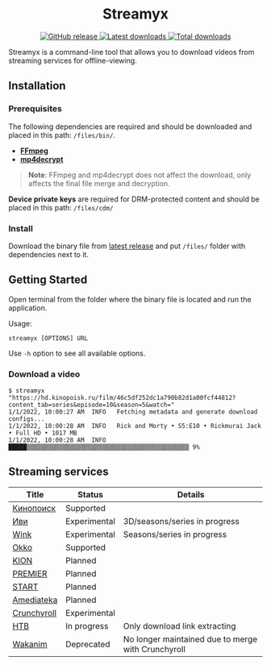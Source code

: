 <h1 align="center">Streamyx</h1>

<div align="center">
  <a href="https://github.com/vitalygashkov/streamyx/releases">
    <img src="https://img.shields.io/github/release/vitalygashkov/streamyx.svg" alt="GitHub release">
  </a>
  <a href="https://github.com/vitalygashkov/streamyx/releases">
    <img src="https://img.shields.io/github/downloads/vitalygashkov/streamyx/latest/total" alt="Latest downloads">
  </a>
  <a href="https://github.com/vitalygashkov/streamyx/releases">
    <img src="https://img.shields.io/github/downloads/vitalygashkov/streamyx/total" alt="Total downloads">
  </a>
</div>

Streamyx is a command-line tool that allows you to download videos from streaming services for offline-viewing.

## Installation

### Prerequisites

The following dependencies are required and should be downloaded and placed in this path: `/files/bin/`.

- **[FFmpeg](https://ffmpeg.org/download.html)**
- **[mp4decrypt](https://www.bento4.com/downloads/)**

> **Note**: FFmpeg and mp4decrypt does not affect the download, only affects the final file merge and decryption.

**Device private keys** are required for DRM-protected content and should be placed in this path: `/files/cdm/`

### Install

Download the binary file from [latest release](https://github.com/vitalygashkov/streamyx/releases/latest) and put `/files/` folder with dependencies next to it.

## Getting Started

Open terminal from the folder where the binary file is located and run the application.

Usage:

```
streamyx [OPTIONS] URL
```

Use `-h` option to see all available options.

### Download a video

```console
$ streamyx "https://hd.kinopoisk.ru/film/46c5df252dc1a790b82d1a00fcf44812?content_tab=series&episode=10&season=5&watch="
1/1/2022, 10:00:27 AM  INFO   Fetching metadata and generate download configs...
1/1/2022, 10:00:28 AM  INFO   Rick and Morty • S5:E10 • Rickmurai Jack • Full HD • 1017 MB
1/1/2022, 10:00:28 AM  INFO   █████▒▒▒▒▒▒▒▒▒▒▒▒▒▒▒▒▒▒▒▒▒▒▒▒▒▒▒▒▒▒▒▒▒▒▒▒▒▒▒▒▒▒▒▒▒ 9%
```

## Streaming services

| Title                                    | Status       | Details                                            |
| ---------------------------------------- | ------------ | -------------------------------------------------- |
| [Кинопоиск](https://hd.kinopoisk.ru/)    | Supported    |                                                    |
| [Иви](https://www.ivi.ru/)               | Experimental | 3D/seasons/series in progress                      |
| [Wink](https://wink.ru/)                 | Experimental | Seasons/series in progress                         |
| [Okko](https://okko.tv/)                 | Supported    |                                                    |
| [KION](https://kion.ru/)                 | Planned      |                                                    |
| [PREMIER](https://premier.one/)          | Planned      |                                                    |
| [START](https://start.ru/)               | Planned      |                                                    |
| [Amediateka](https://www.amediateka.ru/) | Planned      |                                                    |
| [Crunchyroll](https://crunchyroll.com/)  | Experimental |                                                    |
| [НТВ](https://www.ntv.ru/)               | In progress  | Only download link extracting                      |
| [Wakanim](https://www.wakanim.tv/)       | Deprecated   | No longer maintained due to merge with Crunchyroll |
